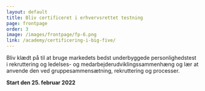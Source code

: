```yaml
---
layout: default
title: Bliv certificeret i erhvervsrettet testning
page: frontpage
order: 3
image: /images/frontpage/fp-6.png
link: /academy/certificering-i-big-five/
---
```



Bliv klædt på til at bruge markedets bedst underbyggede personlighedstest i rekruttering og ledelses- og medarbejderudviklingssammenhæng og lær at anvende den ved gruppesammensætning, rekruttering og processer.



<div class="text-end w-100 d-none d-lg-block d-xl-block">

<p class="bg-black-coral text-white p-2 d-inline speech"><b>Start den 25. februar 2022</b></p>

</div>
